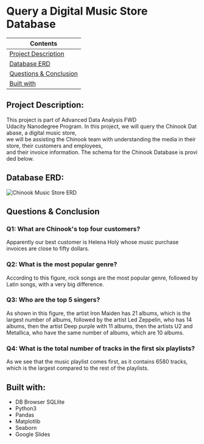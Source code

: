 # **Query a Digital Music Store Database**

| Contents 											 	   	|
| -------- 											 	   	|
| [Project Description](#Project-Description)			   	|
| [Database ERD](#Database-ERD) 		   					|
| [Questions & Conclusion](#Questions-Conclusion)									|
| [Built with](#Built-with)							   		|

## Project Description: 
This project is part of Advanced Data Analysis FWD Udacity Nanodegree Program. In this project, we will query the Chinook Database, a digital music store, 
we will be assisting the Chinook team with understanding the media in their store, their customers and employees,  
and their invoice information. The schema for the Chinook Database is provided below.  

## Database ERD:
![Chinook Music Store ERD](https://video.udacity-data.com/topher/2017/June/5956d5ee_screen-shot-2017-06-29-at-10.51.15-pm/screen-shot-2017-06-29-at-10.51.15-pm.png)



## Questions & Conclusion

### Q1: What are Chinook's top four customers?
Apparently our best customer is Helena Holý whose music purchase invoices are close to fifty dollars. 
  
### Q2: What is the most popular genre?
According to this figure, rock songs are the most popular genre, followed by Latin songs, with a very big difference.  
  
### Q3: Who are the top 5 singers?
As shown in this figure, the artist Iron Maiden has 21 albums, which is the largest number of albums, followed by the artist Led Zeppelin, who has 14 albums, then the  artist Deep purple with 11 albums, then the artists U2 and Metallica, who have the same number of albums, which are 10 albums.

  
### Q4: What is the total number of tracks in the first six playlists?
As we see that the music playlist comes first, as it contains 6580 tracks, which is the largest compared to the rest of the playlists.

## Built with:		
- DB Browser SQLlite	
- Python3	   	
- Pandas				
- Matplotlib	
- Seaborn
- Google Slides		
